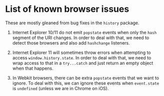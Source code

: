 # List of known browser issues

These are mostly gleaned from bug fixes in the `history` package.

1.  Internet Explorer 10/11 do not emit `popstate` events when only the `hash` segment of the URI changes. In order to deal with that, we need to detect those browsers and also add `hashchange` listeners.

2.  Internet Explorer 11 will sometimes throw errors when attempting to access `window.history.state`. In order to deal with that, we need to wrap access to that in a `try...catch` and just return an empty object when that happens.

3.  In Webkit browsers, there can be extra `popstate` events that we want to ignore. To deal with this, we can ignore these events when `event.state` is `undefined` (unless we are in Chrome on iOS).
